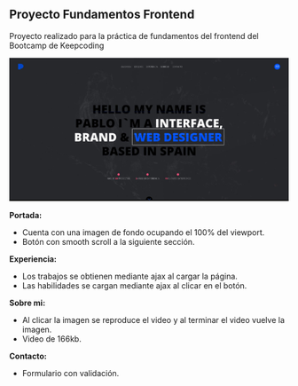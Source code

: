 Proyecto Fundamentos Frontend
----------

Proyecto realizado para la práctica de fundamentos del frontend del Bootcamp de Keepcoding

![Screenshot](assets/img/screenshoot.jpg)


**Portada:** 

* Cuenta con una imagen de fondo ocupando el 100% del viewport.
* Botón con smooth scroll a la siguiente sección.

**Experiencia:**
* Los trabajos se obtienen mediante ajax al cargar la página.
* Las habilidades se cargan mediante ajax al clicar en el botón.

**Sobre mi:**
* Al clicar la imagen se reproduce el video y al terminar el video vuelve la imagen.
* Video de 166kb.

**Contacto:**
* Formulario con validación.
